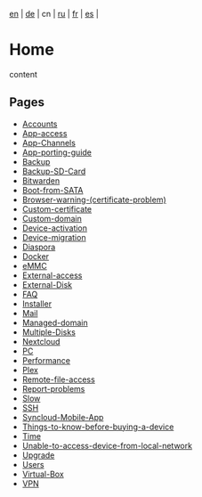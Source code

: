 [en]() | 
[de](https://github.com/syncloud/docs/blob/main/de/index.md) | 
cn | 
[ru](https://github.com/syncloud/docs/blob/main/ru/index.md) | 
[fr](https://github.com/syncloud/docs/blob/main/fr/index.md) | 
[es](https://github.com/syncloud/docs/blob/main/es/index.md) | 

# Home

content

## Pages

* [Accounts](https://github.com/syncloud/docs/blob/master/cn/content/Accounts.md)
* [App-access](https://github.com/syncloud/docs/blob/master/cn/content/App-access.md)
* [App-Channels](https://github.com/syncloud/docs/blob/master/cn/content/App-Channels.md)
* [App-porting-guide](https://github.com/syncloud/docs/blob/master/cn/content/App-porting-guide.md)
* [Backup](https://github.com/syncloud/docs/blob/master/cn/content/Backup.md)
* [Backup-SD-Card](https://github.com/syncloud/docs/blob/master/cn/content/Backup-SD-Card.md)
* [Bitwarden](https://github.com/syncloud/docs/blob/master/cn/content/Bitwarden.md)
* [Boot-from-SATA](https://github.com/syncloud/docs/blob/master/cn/content/Boot-from-SATA.md)
* [Browser-warning-(certificate-problem)](https://github.com/syncloud/docs/blob/master/cn/content/Browser-warning-(certificate-problem).md)
* [Custom-certificate](https://github.com/syncloud/docs/blob/master/cn/content/Custom-certificate.md)
* [Custom-domain](https://github.com/syncloud/docs/blob/master/cn/content/Custom-domain.md)
* [Device-activation](https://github.com/syncloud/docs/blob/master/cn/content/Device-activation.md)
* [Device-migration](https://github.com/syncloud/docs/blob/master/cn/content/Device-migration.md)
* [Diaspora](https://github.com/syncloud/docs/blob/master/cn/content/Diaspora.md)
* [Docker](https://github.com/syncloud/docs/blob/master/cn/content/Docker.md)
* [eMMC](https://github.com/syncloud/docs/blob/master/cn/content/eMMC.md)
* [External-access](https://github.com/syncloud/docs/blob/master/cn/content/External-access.md)
* [External-Disk](https://github.com/syncloud/docs/blob/master/cn/content/External-Disk.md)
* [FAQ](https://github.com/syncloud/docs/blob/master/cn/content/FAQ.md)
* [Installer](https://github.com/syncloud/docs/blob/master/cn/content/Installer.md)
* [Mail](https://github.com/syncloud/docs/blob/master/cn/content/Mail.md)
* [Managed-domain](https://github.com/syncloud/docs/blob/master/cn/content/Managed-domain.md)
* [Multiple-Disks](https://github.com/syncloud/docs/blob/master/cn/content/Multiple-Disks.md)
* [Nextcloud](https://github.com/syncloud/docs/blob/master/cn/content/Nextcloud.md)
* [PC](https://github.com/syncloud/docs/blob/master/cn/content/PC.md)
* [Performance](https://github.com/syncloud/docs/blob/master/cn/content/Performance.md)
* [Plex](https://github.com/syncloud/docs/blob/master/cn/content/Plex.md)
* [Remote-file-access](https://github.com/syncloud/docs/blob/master/cn/content/Remote-file-access.md)
* [Report-problems](https://github.com/syncloud/docs/blob/master/cn/content/Report-problems.md)
* [Slow](https://github.com/syncloud/docs/blob/master/cn/content/Slow.md)
* [SSH](https://github.com/syncloud/docs/blob/master/cn/content/SSH.md)
* [Syncloud-Mobile-App](https://github.com/syncloud/docs/blob/master/cn/content/Syncloud-Mobile-App.md)
* [Things-to-know-before-buying-a-device](https://github.com/syncloud/docs/blob/master/cn/content/Things-to-know-before-buying-a-device.md)
* [Time](https://github.com/syncloud/docs/blob/master/cn/content/Time.md)
* [Unable-to-access-device-from-local-network](https://github.com/syncloud/docs/blob/master/cn/content/Unable-to-access-device-from-local-network.md)
* [Upgrade](https://github.com/syncloud/docs/blob/master/cn/content/Upgrade.md)
* [Users](https://github.com/syncloud/docs/blob/master/cn/content/Users.md)
* [Virtual-Box](https://github.com/syncloud/docs/blob/master/cn/content/Virtual-Box.md)
* [VPN](https://github.com/syncloud/docs/blob/master/cn/content/VPN.md)
